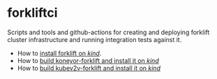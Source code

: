 # forkliftci
Scripts and tools and github-actions for creating and deploying forklift cluster infrastructure and running integration tests against it.

* How to [install forklift on _kind_](INSTALL_FORKLIFT_ON_KIND.md).
* How to [build koneyor-forklift and install it on _kind_](BUILD_AND_INSTALL_FORKLIFT_ON_KIND.md)
* How to [build kubev2v-forklift and install it on _kind_](BUILD_AND_INSTALL_FORKLIFT_WITH_BAZEL_ON_KIND.md)
